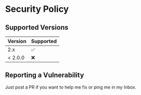 # Security Policy

## Supported Versions

| Version | Supported          |
| ------- | ------------------ |
| 2.x     | :white_check_mark: |
| < 2.0.0   | :x:                |

## Reporting a Vulnerability

Just post a PR if you want to help me fix or ping me in my Inbox.
